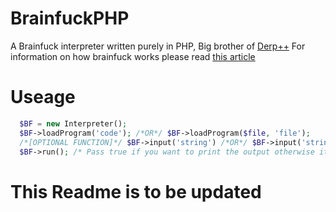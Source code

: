 BrainfuckPHP
============

A Brainfuck interpreter written purely in PHP, Big brother of [Derp++](https://github.com/TheRaz/DerpPlusPlus)
For information on how brainfuck works please read [this article](http://en.wikipedia.org/wiki/Brainfuck)


Useage
======
```php
  $BF = new Interpreter();
  $BF->loadProgram('code'); /*OR*/ $BF->loadProgram($file, 'file');
  /*[OPTIONAL FUNCTION]*/ $BF->input('string') /*OR*/ $BF->input('string', 'replace') /*Append or replace the input string [OPTIONAL FUNCTION]*/
  $BF->run(); /* Pass true if you want to print the output otherwise it's accessable from the public variable */ $BF->output; 
```

This Readme is to be updated
============================
